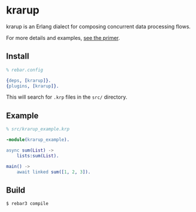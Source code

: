 krarup
=====

krarup is an Erlang dialect for composing concurrent data processing flows.

For more details and examples, [see the primer](https://github.com/mpope9/krarup/blob/main/primer.md).

Install
-------
```erlang
% rebar.config

{deps, [krarup]}.
{plugins, [krarup]}.
```

This will search for `.krp` files in the `src/` directory.

Example
-------
```erlang
% src/krarup_example.krp

-module(krarup_example).

async sum(List) ->
    lists:sum(List).

main() ->
    await linked sum([1, 2, 3]).
```

Build
-----

    $ rebar3 compile
